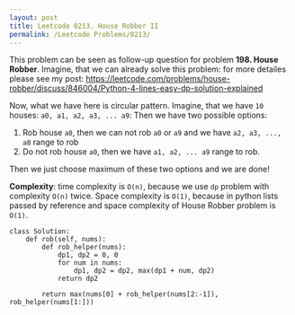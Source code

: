 ```yaml
---
layout: post
title: Leetcode 0213. House Robber II
permalink: /Leetcode Problems/0213/
---
```


This problem can be seen as follow-up question for problem **198. House Robber**. Imagine, that we can already solve this problem: for more detailes please see my post:
https://leetcode.com/problems/house-robber/discuss/846004/Python-4-lines-easy-dp-solution-explained

Now, what we have here is circular pattern. Imagine, that we have `10` houses: `a0, a1, a2, a3, ... a9`: Then we have two possible options:
1. Rob house `a0`, then we can not rob `a0` or `a9` and we have `a2, a3, ..., a8` range to rob
2. Do not rob house `a0`, then we have `a1, a2, ... a9` range to rob.

Then we just choose maximum of these two options and we are done!

**Complexity**: time complexity is `O(n)`, because we use `dp` problem with complexity `O(n)` twice. Space complexity is `O(1)`, because in python lists passed by reference and space complexity of House Robber problem is `O(1)`.

```
class Solution:
    def rob(self, nums):
        def rob_helper(nums):
            dp1, dp2 = 0, 0
            for num in nums:
                dp1, dp2 = dp2, max(dp1 + num, dp2)          
            return dp2
    
        return max(nums[0] + rob_helper(nums[2:-1]), rob_helper(nums[1:]))
 ```